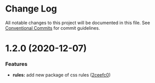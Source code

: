 # Change Log

All notable changes to this project will be documented in this file.
See [Conventional Commits](https://conventionalcommits.org) for commit guidelines.

# 1.2.0 (2020-12-07)


### Features

* **rules:** add new package of css rules ([2ceefc0](https://github.com/atmc/atmc/commit/2ceefc0424359843effad83f32175707c76303a4))
